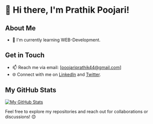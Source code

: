 # 👋 Hi there, I'm Prathik Poojari! 

## About Me

- 🌱 I'm currently learning WEB-Development.
  

## Get in Touch
- 📫 Reach me via email: [poojariprathik44@gmail.com]
- 🌐 Connect with me on [LinkedIn](www.linkedin.com/in/poojariprathik44) and [Twitter](https://twitter.com/prathik_44).

## My GitHub Stats

[![My GitHub Stats](https://github-readme-stats.vercel.app/api?username=prathikpoojari&show_icons=true&theme=radical)](https://github.com/prathikpoojari)

Feel free to explore my repositories and reach out for collaborations or discussions! 😊
